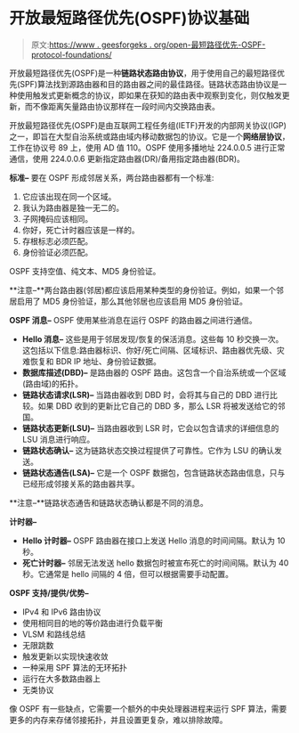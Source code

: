 # 开放最短路径优先(OSPF)协议基础

> 原文:[https://www . geesforgeks . org/open-最短路径优先-OSPF-protocol-foundations/](https://www.geeksforgeeks.org/open-shortest-path-first-ospf-protocol-fundamentals/)

开放最短路径优先(OSPF)是一种**链路状态路由协议**，用于使用自己的最短路径优先(SPF)算法找到源路由器和目的路由器之间的最佳路径。链路状态路由协议是一种使用触发式更新概念的协议，即如果在获知的路由表中观察到变化，则仅触发更新，而不像距离矢量路由协议那样在一段时间内交换路由表。

开放最短路径优先(OSPF)是由互联网工程任务组(IETF)开发的内部网关协议(IGP)之一，即旨在大型自治系统或路由域内移动数据包的协议。它是一个**网络层协议**，工作在协议号 89 上，使用 AD 值 110。OSPF 使用多播地址 224.0.0.5 进行正常通信，使用 224.0.0.6 更新指定路由器(DR)/备用指定路由器(BDR)。

**标准–**
要在 OSPF 形成邻居关系，两台路由器都有一个标准:

1.  它应该出现在同一个区域。
2.  我认为路由器是独一无二的。
3.  子网掩码应该相同。
4.  你好，死亡计时器应该是一样的。
5.  存根标志必须匹配。
6.  身份验证必须匹配。

OSPF 支持空值、纯文本、MD5 身份验证。

**注意–**两台路由器(邻居)都应该启用某种类型的身份验证。例如，如果一个邻居启用了 MD5 身份验证，那么其他邻居也应该启用 MD5 身份验证。

**OSPF 消息–**
OSPF 使用某些消息在运行 OSPF 的路由器之间进行通信。

*   **Hello 消息–**
    这些是用于邻居发现/恢复的保活消息。这些每 10 秒交换一次。这包括以下信息:路由器标识、你好/死亡间隔、区域标识、路由器优先级、灾难恢复和 BDR IP 地址、身份验证数据。
*   **数据库描述(DBD)–**
    是路由器的 OSPF 路由。这包含一个自治系统或一个区域(路由域)的拓扑。
*   **链路状态请求(LSR)–**
    当路由器收到 DBD 时，会将其与自己的 DBD 进行比较。如果 DBD 收到的更新比它自己的 DBD 多，那么 LSR 将被发送给它的邻国。
*   **链路状态更新(LSU)–**
    当路由器收到 LSR 时，它会以包含请求的详细信息的 LSU 消息进行响应。
*   **链路状态确认–**
    这为链路状态交换过程提供了可靠性。它作为 LSU 的确认发送。
*   **链路状态通告(LSA)–**
    它是一个 OSPF 数据包，包含链路状态路由信息，只与已经形成邻接关系的路由器共享。

**注意–**链路状态通告和链路状态确认都是不同的消息。

**计时器–**

*   **Hello 计时器–**
    OSPF 路由器在接口上发送 Hello 消息的时间间隔。默认为 10 秒。
*   **死亡计时器–**
    邻居无法发送 hello 数据包时被宣布死亡的时间间隔。默认为 40 秒。它通常是 hello 间隔的 4 倍，但可以根据需要手动配置。

**OSPF 支持/提供/优势–**

*   IPv4 和 IPv6 路由协议
*   使用相同目的地的等价路由进行负载平衡
*   VLSM 和路线总结
*   无限跳数
*   触发更新以实现快速收敛
*   一种采用 SPF 算法的无环拓扑
*   运行在大多数路由器上
*   无类协议

像 OSPF 有一些缺点，它需要一个额外的中央处理器进程来运行 SPF 算法，需要更多的内存来存储邻接拓扑，并且设置更复杂，难以排除故障。